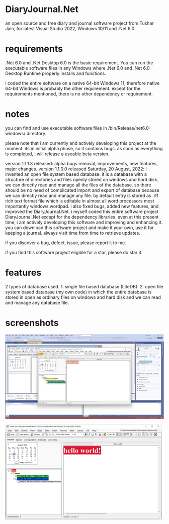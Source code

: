 # DiaryJournal.Net
 an open source and free diary and journal software project from Tushar Jain, for latest Visual Studio 2022, Windows 10/11 and .Net 6.0.

# requirements
.Net 6.0 and .Net Desktop 6.0 is the basic requirement. You can run the executable software files in any Windows where .Net 6.0 and .Net 6.0 Desktop Runtime properly installs and functions.

i coded the entire software on a native 64-bit Windows 11, therefore native 64-bit Windows is probably the other requirement. except for the requirements mentioned, there is no other dependency or requirement.

# notes
you can find and use executable software files in /bin/Release/net6.0-windows/ directory.

please note that i am currently and actively developing this project at the moment. its in initial alpha phase, so it contains bugs. as soon as everything is completed, i will release a useable beta version.

version 1.1.1.3 released:
alpha bugs removal, improvements, new features, major changes.
version 1.1.0.0 released Saturday, 20 August, 2022:
i invented an open file system based database. it is a database with a structure of directories and files openly stored on windows and hard disk. we can directly read and manage all the files of the database. so there should be no need of complicated import and export of database because we can directly read and manage any file. by default entry is stored as .rtf rich text format file which is editable in almost all word processors most importantly windows wordpad. i also fixed bugs, added new features, and improved the DiaryJournal.Net. i myself coded this entire software project DiaryJournal.Net except for the dependency libraries. even at this present time, i am actively developing this software and improving and enhancing it. you can download this software project and make it your own, use it for keeping a journal. always visit time from time to retrieve updates.

if you discover a bug, defect, issue, please report it to me.

if you find this software project eligible for a star, please do star it.

# features
2 types of database used. 1. single file based database (LiteDB). 2. open file system based database (my own code) in which the entire database is stored in open as ordinary files on windows and hard disk and we can read and manage any database file.

# screenshots
![Alt text](/screenshot1.png?raw=false "DiaryJournal.Net screenshot 1")

![Alt text](/screenshot2.png?raw=false "DiaryJournal.Net screenshot 2")
